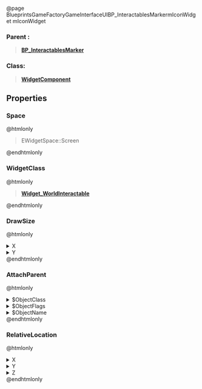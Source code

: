 @page BlueprintsGameFactoryGameInterfaceUIBP_InteractablesMarkermIconWidget mIconWidget
### Parent :
<b><a href="_blueprints_game_factory_game_interface_u_i_b_p__interactables_marker.html"><blockquote>BP_InteractablesMarker</blockquote></a></b>
### Class:
<b><a href="_class_script_widget_component.html"><blockquote>WidgetComponent</blockquote></a></b>
## Properties
### Space
@htmlonly
<blockquote>EWidgetSpace::Screen</blockquote>
@endhtmlonly

### WidgetClass
@htmlonly
<b><a href="_blueprints_game_factory_game_interface_u_i_in_game_widget__world_interactable.html"><blockquote>Widget_WorldInteractable</blockquote></a></b>
@endhtmlonly

### DrawSize
@htmlonly
<details>
 <summary>X</summary>
<blockquote>64</blockquote>
</details>
<details>
 <summary>Y</summary>
<blockquote>64</blockquote>
</details>
@endhtmlonly

### AttachParent
@htmlonly
<details>
 <summary>$ObjectClass</summary>
<b><a href="_class_script_scene_component.html"><blockquote>SceneComponent</blockquote></a></b>
</details>
<details>
 <summary>$ObjectFlags</summary>
<blockquote>2883617</blockquote>
</details>
<details>
 <summary>$ObjectName</summary>
<blockquote>RootComponent</blockquote>
</details>
@endhtmlonly

### RelativeLocation
@htmlonly
<details>
 <summary>X</summary>
<blockquote>0</blockquote>
</details>
<details>
 <summary>Y</summary>
<blockquote>0</blockquote>
</details>
<details>
 <summary>Z</summary>
<blockquote>100</blockquote>
</details>
@endhtmlonly

